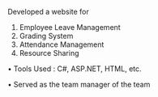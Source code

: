 Developed a website for

1. Employee Leave Management
2. Grading System
3. Attendance Management
4. Resource Sharing

•	Tools Used : C#, ASP.NET, HTML, etc.

•	Served as the team manager of the team
